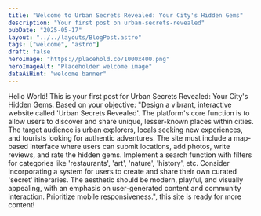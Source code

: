```yaml
---
title: "Welcome to Urban Secrets Revealed: Your City's Hidden Gems"
description: "Your first post on urban-secrets-revealed"
pubDate: "2025-05-17"
layout: "../../layouts/BlogPost.astro"
tags: ["welcome", "astro"]
draft: false
heroImage: "https://placehold.co/1000x400.png"
heroImageAlt: "Placeholder welcome image"
dataAiHint: "welcome banner"
---
```


Hello World! This is your first post for Urban Secrets Revealed: Your City's Hidden Gems.
Based on your objective: "Design a vibrant, interactive website called 'Urban Secrets Revealed'. The platform's core function is to allow users to discover and share unique, lesser-known places within cities. The target audience is urban explorers, locals seeking new experiences, and tourists looking for authentic adventures. The site must include a map-based interface where users can submit locations, add photos, write reviews, and rate the hidden gems. Implement a search function with filters for categories like 'restaurants', 'art', 'nature', 'history', etc. Consider incorporating a system for users to create and share their own curated 'secret' itineraries. The aesthetic should be modern, playful, and visually appealing, with an emphasis on user-generated content and community interaction. Prioritize mobile responsiveness.", this site is ready for more content!
